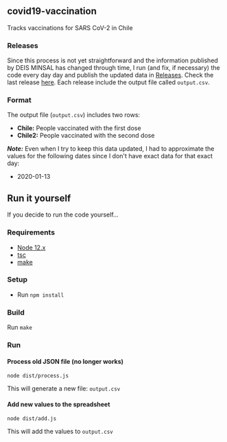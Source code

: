 
## covid19-vaccination

Tracks vaccinations for SARS CoV-2 in Chile

### Releases

Since this process is not yet straightforward and the information published by DEIS MINSAL has changed through time, I run (and fix, if necessary) the code every day day and publish the updated data in [Releases](https://www.github.com/juancri/covid19-vaccination/releases). Check the last release [here](https://www.github.com/juancri/covid19-vaccination/releases/latest). Each release include the output file called `output.csv`.

### Format

The output file (`output.csv`) includes two rows:

- **Chile:** People vaccinated with the first dose
- **Chile2:** People vaccinated with the second dose

***Note:*** Even when I try to keep this data updated, I had to approximate the values for the following dates since I don't have exact data for that exact day:

- 2020-01-13

## Run it yourself

If you decide to run the code yourself...

### Requirements

- [Node 12.x](https://nodejs.org/en/)
- [tsc](https://www.typescriptlang.org/)
- [make](https://www.gnu.org/software/make/)

### Setup

- Run `npm install`

### Build

Run `make`

### Run

#### Process old JSON file (no longer works)

`node dist/process.js`

This will generate a new file: `output.csv`

#### Add new values to the spreadsheet

`node dist/add.js`

This will add the values to `output.csv`
